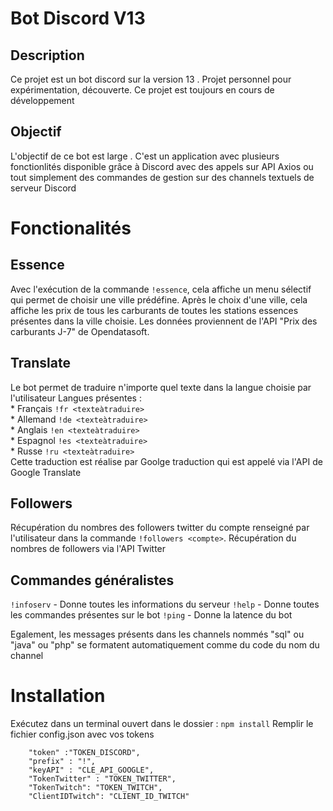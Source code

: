 # Bot Discord V13

## Description

Ce projet est un bot discord sur la version 13 . Projet personnel pour expérimentation, découverte. Ce projet est toujours en cours de développement

## Objectif 

L'objectif de ce bot est large . C'est un application avec plusieurs fonctionlités disponible grâce à Discord avec des appels sur API Axios ou tout simplement des commandes de gestion sur des channels textuels de serveur Discord

# Fonctionalités

## Essence 

Avec l'exécution de la commande `!essence`, cela affiche un menu sélectif qui permet de choisir une ville prédéfine. Après le choix d'une ville, cela affiche les prix de tous les carburants de toutes les stations essences présentes dans la ville choisie. Les données proviennent de l'API "Prix des carburants J-7" de Opendatasoft.

## Translate 

Le bot permet de traduire n'importe quel texte dans la langue choisie par l'utilisateur
    Langues présentes :  
                        * Français `!fr <texteàtraduire>`  
                        * Allemand `!de <texteàtraduire>`  
                        * Anglais `!en <texteàtraduire>`  
                        * Espagnol `!es <texteàtraduire>`  
                        * Russe `!ru <texteàtraduire>`  
Cette traduction est réalise par Goolge traduction qui est appelé via l'API de Google Translate

## Followers

Récupération du nombres des followers twitter du compte renseigné par l'utilisateur dans la commande `!followers <compte>`. Récupération du nombres de followers via l'API Twitter

## Commandes généralistes 
`!infoserv` - Donne toutes les informations du serveur
`!help` - Donne toutes les commandes présentes sur le bot
`!ping` - Donne la latence du bot

Egalement, les messages présents dans les channels nommés "sql" ou "java" ou "php" se formatent automatiquement comme du code du nom du channel

# Installation

Exécutez dans un terminal ouvert dans le dossier : `npm install`
Remplir le fichier config.json avec vos tokens

```
    "token" :"TOKEN_DISCORD",
    "prefix" : "!",
    "keyAPI" : "CLE_API_GOOGLE",
    "TokenTwitter" : "TOKEN_TWITTER",
    "TokenTwitch": "TOKEN_TWITCH",
    "ClientIDTwitch": "CLIENT_ID_TWITCH"
```


